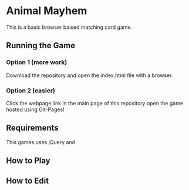 # Animal Mayhem
This is a basic browser baised matching card game.

## Running the Game
### Option 1 (more work)
Download the repository and open the index.html file with a browser.

### Option 2 (easier)
Click the webpage link in the main page of this repository open the game hosted using Git-Pages!

## Requirements
This games uses jQuery and 

## How to Play

## How to Edit
